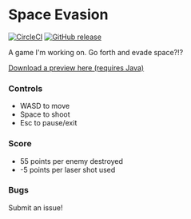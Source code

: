 # Space Evasion
[![CircleCI](https://circleci.com/gh/azhang66/SpaceEvasion.svg?style=shield)](https://circleci.com/gh/azhang66/SpaceEvasion)
[![GitHub release](https://img.shields.io/github/release/azhang66/SpaceEvasion.svg)](https://github.com/azhang66/SpaceEvasion/releases/download/v0.9/SpaceEvasion-v0.9-beta.jar)

A game I'm working on. Go forth and evade space?!?

[Download a preview here (requires Java)](https://github.com/azhang66/SpaceEvasion/releases/download/v0.9/SpaceEvasion-v0.9-beta.jar)

### Controls

- WASD to move
- Space to shoot
- Esc to pause/exit
 
### Score
- 55 points per enemy destroyed
- -5 points per laser shot used

### Bugs
Submit an issue!

